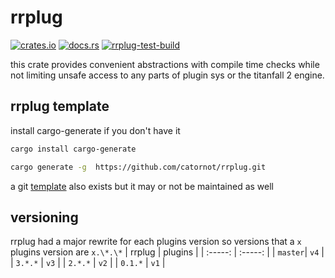 # rrplug
[![crates.io](https://img.shields.io/crates/v/rrplug)](https://crates.io/crates/rrplug)
[![docs.rs](https://docs.rs/rrplug/badge.svg)](https://docs.rs/rrplug)
[![rrplug-test-build](https://github.com/R2NorthstarTools/rrplug/actions/workflows/rrplug-test-build.yml/badge.svg?branch=master)](https://github.com/R2NorthstarTools/rrplug/actions/workflows/rrplug-test-build.yml)

this crate provides convenient abstractions with compile time checks while not limiting unsafe access to any parts of plugin sys or the titanfall 2 engine.

## rrplug template

install cargo-generate if you don't have it
```bash
cargo install cargo-generate
```

```bash
cargo generate -g  https://github.com/catornot/rrplug.git
```

a git [template](https://github.com/catornot/rrplug-template) also exists but it may or not be maintained as well 

## versioning
rrplug had a major rewrite for each plugins version so versions that a `x` plugins version are `x.\*.\*`
| rrplug  | plugins |
| :-----: | :-----: |
| `master`|  `v4`   |
| `3.*.*` |  `v3`   |
| `2.*.*` |  `v2`   |
| `0.1.*` |  `v1`   |